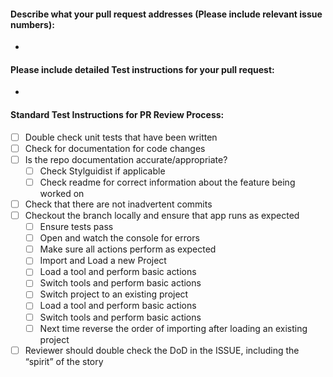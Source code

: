 #### Describe what your pull request addresses (Please include relevant issue numbers):
-

#### Please include detailed Test instructions for your pull request:
-

#### Standard Test Instructions for PR Review Process:

- [ ] Double check unit tests that have been written
- [ ] Check for documentation for code changes
- [ ] Is the repo documentation accurate/appropriate?
  - [ ] Check Stylguidist if applicable
  - [ ] Check readme for correct information about the feature being worked on
- [ ] Check that there are not inadvertent commits 
- [ ] Checkout the branch locally and ensure that app runs as expected
  - [ ] Ensure tests pass
  - [ ] Open and watch the console for errors
  - [ ] Make sure all actions perform as expected
  - [ ] Import and Load a new Project
  - [ ] Load a tool and perform basic actions
  - [ ] Switch tools and perform basic actions
  - [ ] Switch project to an existing project
  - [ ] Load a tool and perform basic actions
  - [ ] Switch tools and perform basic actions
  - [ ] Next time reverse the order of importing after loading an existing project
- [ ] Reviewer should double check the DoD in the ISSUE, including the “spirit” of the story
